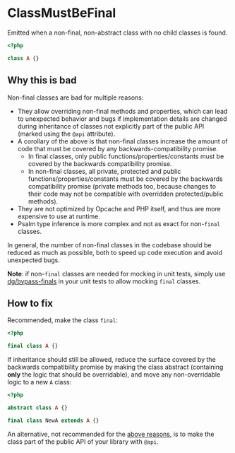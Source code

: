 # ClassMustBeFinal

Emitted when a non-final, non-abstract class with no child classes is found.  

```php
<?php

class A {}
```

## Why this is bad

Non-final classes are bad for multiple reasons:

- They allow overriding non-final methods and properties, which can lead to unexpected behavior and bugs if implementation details are changed during inheritance of classes not explicitly part of the public API (marked using the `@api` attribute).  
- A corollary of the above is that non-final classes increase the amount of code that must be covered by any backwards-compatibility promise.  
  - In final classes, only public functions/properties/constants must be covered by the backwards compatibility promise.  
  - In non-final classes, all private, protected and public functions/properties/constants must be covered by the backwards compatibility promise (private methods too, because changes to their code may not be compatible with overridden protected/public methods).
- They are not optimized by Opcache and PHP itself, and thus are more expensive to use at runtime.  
- Psalm type inference is more complex and not as exact for non-`final` classes.  

In general, the number of non-final classes in the codebase should be reduced as much as possible, both to speed up code execution and avoid unexpected bugs.  

**Note**: if non-`final` classes are needed for mocking in unit tests, simply use [dg/bypass-finals](https://packagist.org/packages/dg/bypass-finals) in your unit tests to allow mocking `final` classes.  

## How to fix

Recommended, make the class `final`:    

```php
<?php

final class A {}
```

If inheritance should still be allowed, reduce the surface covered by the backwards compatibility promise by making the class abstract (containing **only** the logic that should be overridable), and move any non-overridable logic to a new `A` class:

```php
<?php

abstract class A {}

final class NewA extends A {}
```


An alternative, not recommended for the [above reasons](#why-this-is-bad), is to make the class part of the public API of your library with `@api`.  